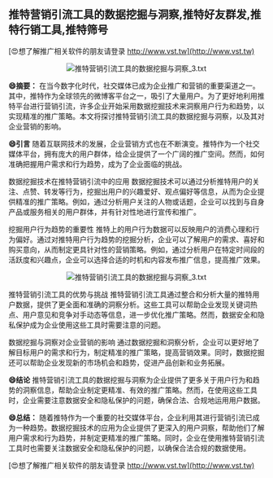 ## **推特营销引流工具的数据挖掘与洞察,推特好友群发,推特行销工具,推特筛号**

[😍想了解推广相关软件的朋友请登录 http://www.vst.tw](http://www.vst.tw)

 <center><img src="https://vst.tw/MP4/tuiguang/png/1.png" alt="推特营销引流工具的数据挖掘与洞察_3.txt"></center>

**😄摘要：**
在当今数字化时代，社交媒体已成为企业推广和营销的重要渠道之一。其中，推特作为全球领先的微博客平台之一，吸引了大量用户。为了更好地利用推特平台进行营销引流，许多企业开始采用数据挖掘技术来洞察用户行为和趋势，以实现精准的推广策略。本文将探讨推特营销引流工具的数据挖掘与洞察，以及其对企业营销的影响。

**😄引言**
随着互联网技术的发展，企业营销方式也在不断演变。推特作为一个社交媒体平台，拥有庞大的用户群体，给企业提供了一个广阔的推广空间。然而，如何准确把握用户需求和行为趋势，成为了企业面临的挑战。

数据挖掘技术在推特营销引流中的应用
数据挖掘技术可以通过分析推特用户的关注、点赞、转发等行为，挖掘出用户的兴趣爱好、观点偏好等信息，从而为企业提供精准的推广策略。例如，通过分析用户关注的人物或话题，企业可以找到与自身产品或服务相关的用户群体，并有针对性地进行宣传和推广。

挖掘用户行为趋势的重要性
推特上的用户行为数据可以反映用户的消费心理和行为偏好。通过对推特用户行为趋势的挖掘分析，企业可以了解用户的需求、喜好和购买意向，从而制定更具针对性的营销策略。例如，通过分析用户在特定时间段的活跃度和兴趣点，企业可以选择合适的时机和内容发布推广信息，提高推广效果。

 <center><img src="https://vst.tw/MP4/tuiguang/png/4.png" alt="推特营销引流工具的数据挖掘与洞察_3.txt"></center>

推特营销引流工具的优势与挑战
推特营销引流工具通过整合和分析大量的推特用户数据，提供了更全面和准确的洞察分析。这些工具可以帮助企业发现关键词热点、用户意见和竞争对手动态等信息，进一步优化推广策略。然而，数据安全和隐私保护成为企业使用这些工具时需要注意的问题。

数据挖掘与洞察对企业营销的影响
通过数据挖掘和洞察分析，企业可以更好地了解目标用户的需求和行为，制定精准的推广策略，提高营销效果。同时，数据挖掘还可以帮助企业发现新的市场机会和趋势，促进产品创新和业务拓展。

**😄结论**
推特营销引流工具的数据挖掘与洞察为企业提供了更多关于用户行为和趋势的洞察信息，帮助企业制定更精准、有效的推广策略。然而，在使用这些工具时，企业需要注意数据安全和隐私保护的问题，确保合法、合规地运用用户数据。

**😄总结：**
随着推特作为一个重要的社交媒体平台，企业利用其进行营销引流已成为一种趋势。数据挖掘技术的应用为企业提供了更深入的用户洞察，帮助他们了解用户需求和行为趋势，并制定更精准的推广策略。同时，企业在使用推特营销引流工具时也需要关注数据安全和隐私保护的问题，以确保合法合规的数据使用。

[😍想了解推广相关软件的朋友请登录 http://www.vst.tw](http://www.vst.tw)



